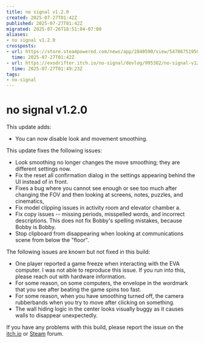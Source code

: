 ```yaml
---
title: no signal v1.2.0
created: 2025-07-27T01:42Z
published: 2025-07-27T01:42Z
migrated: 2025-07-26T18:51:04-07:00
aliases:
- no signal v1.2.0
crossposts:
- url: https://store.steampowered.com/news/app/2840590/view/547867519580373401
  time: 2025-07-27T01:42Z
- url: https://exodrifter.itch.io/no-signal/devlog/995382/no-signal-v120
  time: 2025-07-27T01:49:23Z
tags:
- no-signal
---
```


# no signal v1.2.0

This update adds:
- You can now disable look and movement smoothing.

This update fixes the following issues:
- Look smoothing no longer changes the move smoothing; they are different settings now.
- Fix the reset all confirmation dialog in the settings appearing behind the UI instead of in front.
- Fixes a bug where you cannot see enough or see too much after changing the FOV and then looking at screens, notes, puzzles, and cinematics,
- Fix model clipping issues in activity room and elevator chamber a.
- Fix copy issues -- missing periods, misspelled words, and incorrect descriptions. This does not fix Bobby's spelling mistakes, because Bobby is Bobby.
- Stop clipboard from disappearing when looking at communications scene from below the "floor".

The following issues are known but not fixed in this build:
- One player reported a game freeze when interacting with the EVA computer. I was not able to reproduce this issue. If you run into this, please reach out with hardware information.
- For some reason, on some computers, the envelope in the wordmark that you see after beating the game spins too fast.
- For some reason, when you have smoothing turned off, the camera rubberbands when you try to move after clicking on something.
- The wall hiding logic in the center looks visually buggy as it causes walls to disappear unexpectedly.

If you have any problems with this build, please report the issue on the [itch.io](https://exodrifter.itch.io/no-signal/community) or [Steam](https://steamcommunity.com/app/2840590/discussions/) forum.
